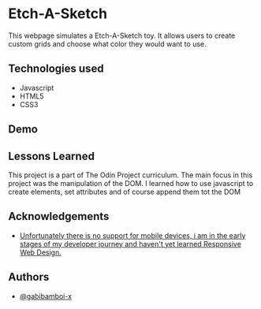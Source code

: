 
# Etch-A-Sketch

This webpage simulates a Etch-A-Sketch toy. It allows users to create custom grids and choose what color they would want to use.

## Technologies used

* Javascript
* HTML5
* CSS3


## Demo



## Lessons Learned

This project is a part of The Odin Project curriculum. The main focus in this project was the manipulation of the DOM. I learned how to use javascript to create elements, set attributes and of course append them tot the DOM


## Acknowledgements

 - [Unfortunately there is no support for mobile devices, i am in the early stages of my developer journey and haven't yet learned Responsive Web Design.](https://awesomeopensource.com/project/elangosundar/awesome-README-templates)


## Authors

- [@gabibamboi-x](https://www.github.com/gabibamboi-x)

